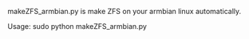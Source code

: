 makeZFS_armbian.py is make ZFS on your armbian linux automatically.

Usage:
sudo python makeZFS_armbian.py
